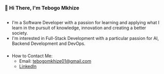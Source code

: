 ### 👋 Hi There, I'm Tebogo Mkhize
##
* I'm a Software Developer with a passion for learning and applying what I learn in the pursuit of knowledge, innovation and creating a better society.
* I'm interested in Full-Stack Development with a particular passion for AI, Backend Development and DevOps.
###
* How to Contact Me:
  * Email: tebogomkhize01@gmail.com
  * [LinkedIn](https://www.linkedin.com/in/tebogo-mkhize) 

<!--
**TEMKH128/TEMKH128** is a ✨ _special_ ✨ repository because its `README.md` (this file) appears on your GitHub profile.

Here are some ideas to get you started:

- 🔭 I’m currently working on ...
- 🌱 I’m currently learning ...
- 👯 I’m looking to collaborate on ...
- 🤔 I’m looking for help with ...
- 💬 Ask me about ...
- 📫 How to reach me: ...
- 😄 Pronouns: ...
- ⚡ Fun fact: ...
-->
